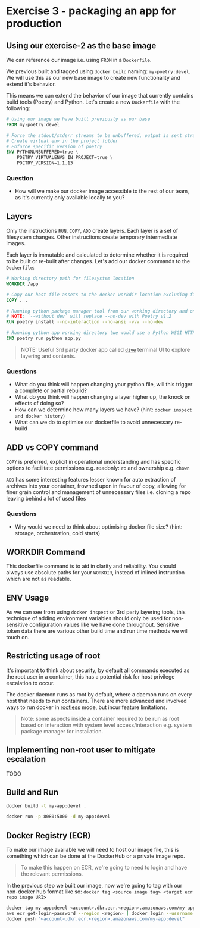 # Exercise 3 - packaging an app for production

## Using our exercise-2 as the base image

We can reference our image i.e. using `FROM` in a `Dockerfile`.

We previous built and tagged using `docker build` naming: `my-poetry:devel`. We will use this as our new base image to create new functionality and extend it's behavior.

This means we can extend the behavior of our image that currently contains build tools (Poetry) and Python. Let's create a new `Dockerfile` with the following:

```dockerfile
# Using our image we have built previously as our base
FROM my-poetry:devel

# Force the stdout/stderr streams to be unbuffered, output is sent straight to terminal in case the python application crashes
# Create virtual env in the project folder
# Enforce specific version of poetry
ENV PYTHONUNBUFFERED=true \
    POETRY_VIRTUALENVS_IN_PROJECT=true \
    POETRY_VERSION=1.1.13
```

### Question

- How will we make our docker image accessible to the rest of our team, as it's currently only available locally to you?

## Layers

Only the instructions `RUN`, `COPY`, `ADD` create layers. Each layer is a set of filesystem changes. Other instructions create temporary intermediate images.

Each layer is immutable and calculated to determine whether it is required to be built or re-built after changes. Let's add our docker commands to the `Dockerfile`:

```dockerfile
# Working directory path for filesystem location
WORKDIR /app

# Copy our host file assets to the docker workdir location excluding files using .dockerignore
COPY . .

# Running python package manager tool from our working directory and only installing required for running
# NOTE: `--without dev` will replace --no-dev with Poetry v1.2
RUN poetry install --no-interaction --no-ansi -vvv --no-dev

# Running python app working directory (we would use a Python WSGI HTTP server for production usage e.g. Gunicorn)
CMD poetry run python app.py
```

> NOTE: Useful 3rd party docker app called [`dive`](https://github.com/wagoodman/dive) terminal UI to explore layering and contents.

### Questions

- What do you think will happen changing your python file, will this trigger a complete or partial rebuild?
- What do you think will happen changing a layer higher up, the knock on effects of doing so?
- How can we determine how many layers we have? (hint: `docker inspect and docker history`)
- What can we do to optimise our dockerfile to avoid unnecessary re-build

## ADD vs COPY command

`COPY` is preferred, explicit in operational understanding and has specific options to facilitate permissions e.g. readonly: `ro` and ownership e.g. `chown`

`ADD` has some interesting features lesser known for auto extraction of archives into your container, frowned upon in favour of copy, allowing for finer grain control and management of unnecessary files i.e. cloning a repo leaving behind a lot of used files

### Questions

- Why would we need to think about optimising docker file size? (hint: storage, orchestration, cold starts)

## WORKDIR Command

This dockerfile command is to aid in clarity and reliability. You should always use absolute paths for your `WORKDIR`, instead of inlined instruction which are not as readable.

## ENV Usage

As we can see from using `docker inspect` or 3rd party layering tools, this technique of adding environment variables should only be used for non-sensitive configuration values like we have done throughout. Sensitive token data there are various other build time and run time methods we will touch on.

## Restricting usage of root

It's important to think about security, by default all commands executed as the root user in a container, this has a potential risk for host privilege escalation to occur.

The docker daemon runs as root by default, where a daemon runs on every host that needs to run containers. There are more advanced and involved ways to run docker in [rootless](https://docs.docker.com/engine/security/rootless/) mode, but incur feature limitations.

> Note: some aspects inside a container required to be run as root based on interaction with system level access/interaction e.g. system package manager for installation.

## Implementing non-root user to mitigate escalation

TODO

## Build and Run

```sh
docker build -t my-app:devel .
```

```sh
docker run -p 8080:5000 -d my-app:devel
```

## Docker Registry (ECR)

To make our image available we will need to host our image file, this is something which can be done at the DockerHub or a private image repo.

> To make this happen on ECR, we're going to need to login and have the relevant permissions.

In the previous step we built our image, now we're going to tag with our non-docker hub format like so: `docker tag <source image tag> <target ecr repo image URI>`

```sh
docker tag my-app:devel <account>.dkr.ecr.<region>.amazonaws.com/my-app:devel
aws ecr get-login-password --region <region> | docker login --username AWS --password-stdin "<account>.dkr.ecr.<region>.amazonaws.com"
docker push "<account>.dkr.ecr.<region>.amazonaws.com/my-app:devel"
```

